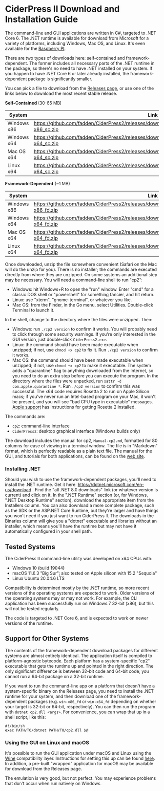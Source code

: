 # CiderPress II Download and Installation Guide #

The command-line and GUI applications are written in C#, targeted to .NET Core 6.  The .NET
runtime is available for download from Microsoft for a variety of platforms, including Windows,
Mac OS, and Linux.  It's even available for the
[Raspberry PI](https://learn.microsoft.com/en-us/dotnet/iot/deployment).

There are two types of downloads here: self-contained and framework-dependent.  The former
includes all necessary parts of the .NET runtime in the package, so there's no need to have .NET
installed on your system.  If you happen to have .NET Core 6 or later already installed, the
framework-dependent package is significantly smaller.

You can pick a file to download from the [Releases page](https://github.com/fadden/ciderpress2/releases),
or use one of the links below to download the most recent stable release.

**Self-Contained** (30-65 MB)

System        | Link
------------- | ----
Windows x86   | https://github.com/fadden/CiderPress2/releases/download/v${VERSION}/cp2_${PKG_VERSION}_win-x86_sc.zip
Windows x64   | https://github.com/fadden/CiderPress2/releases/download/v${VERSION}/cp2_${PKG_VERSION}_win-x64_sc.zip
Mac OS x64    | https://github.com/fadden/CiderPress2/releases/download/v${VERSION}/cp2_${PKG_VERSION}_osx-x64_sc.zip
Linux x64     | https://github.com/fadden/CiderPress2/releases/download/v${VERSION}/cp2_${PKG_VERSION}_linux-x64_sc.zip

**Framework-Dependent** (~1 MB)

System        | Link
------------- | ----
Windows x86   | https://github.com/fadden/CiderPress2/releases/download/v${VERSION}/cp2_${PKG_VERSION}_win-x86_fd.zip
Windows x64   | https://github.com/fadden/CiderPress2/releases/download/v${VERSION}/cp2_${PKG_VERSION}_win-x64_fd.zip
Mac OS x64    | https://github.com/fadden/CiderPress2/releases/download/v${VERSION}/cp2_${PKG_VERSION}_osx-x64_fd.zip
Linux x64     | https://github.com/fadden/CiderPress2/releases/download/v${VERSION}/cp2_${PKG_VERSION}_linux-x64_fd.zip

Once downloaded, unzip the file somewhere convenient (Safari on the Mac will do the unzip
for you).  There is no installer; the commands are executed directly from where they are unzipped.
On some systems an additional step may be necessary.  You will need a command-line shell to
run "cp2":

 - Windows: hit Windows+R to open the "run" window.  Enter "cmd" for a classic DOS shell or
   "powershell" for something fancier, and hit return.
 - Linux: use "xterm", "gnome-terminal", or whatever you like.
 - Mac OS: from the Finder, in the Go menu, select Utilities.  Double-click Terminal to launch it.

In the shell, change to the directory where the files were unzipped.  Then:

 - Windows: run `./cp2 version` to confirm it works.  You will probably need to click through some
   security warnings.  If you're only interested in the GUI version, just double-click
   `CiderPress2.exe`.
 - Linux: the command should have been made executable when unzipped; if not, use `chmod +x cp2`
   to fix it.  Run `./cp2 version` to confirm it works.
 - Mac OS: the command should have been made executable when unzipped; if not, use `chmod +x cp2`
   to make it executable.  The system adds a "quarantine" flag to anything downloaded from the
   Internet, so you need to do an extra step before you can execute the program.  In the directory
   where the files were unpacked, run `xattr -d com.apple.quarantine *`.  Run `./cp2 version`
   to confirm this was successful.  The x64 code requires Rosetta 2 to run on Apple Silicon macs;
   if you've never run an Intel-based program on your Mac, it won't be present, and you will see
   "bad CPU type in executable" messages.  [Apple support](https://support.apple.com/en-us/102527)
   has instructions for getting Rosetta 2 installed.

The commands are:

 - `cp2`: command-line interface
 - `CiderPress2`: desktop graphical interface (Windows builds only)

The download includes the manual for cp2, `Manual-cp2.md`, formatted for 80 columns for ease
of viewing in a terminal window.  The file is in "Markdown" format, which is perfectly readable
as a plain text file.  The manual for the GUI, and tutorials for both applications, can
be found on the [web site](https://ciderpress2.com/).

### Installing .NET ###

Should you wish to use the framework-dependent packages, you'll need to install the .NET runtime.
Get it here: https://dotnet.microsoft.com/en-us/download .  Find the "all .NET 8.0 downloads"
link (or whatever version is current) and click on it.  In the ".NET Runtime" section (or, for
Windows, ".NET Desktop Runtime" section), download the appropriate item from the Installers column.
You can also download a more complete package, such as the SDK or the ASP.NET Core Runtime, but
they're larger and have things you won't need if you just want to run CiderPress II.  The
downloads in the Binaries column will give you a "dotnet" executable and libraries without an
installer, which means you'll have the runtime but may not have it automatically configured in
your shell path.


## Tested Systems ##

The CiderPress II command-line utility was developed on x64 CPUs with:

 - Windows 10 (build 19044)
 - macOS 11.6.3 "Big Sur"; also tested on Apple silicon with 15.2 "Sequoia"
 - Linux Ubuntu 20.04.6 LTS

Compatibility is determined mostly by the .NET runtime, so more recent versions of the operating
systems are expected to work.  Older versions of the operating systems may or may not work.  For
example, the CLI application has been successfully run on Windows 7 32-bit (x86), but this will
not be tested regularly.

The code is targeted to .NET Core 6, and is expected to work on newer versions of the runtime.

## Support for Other Systems ##

The contents of the framework-dependent download packages for different systems are almost
entirely identical.  The application itself is compiled to platform-agnostic bytecode.  Each
platform has a system-specific "cp2" executable that gets the runtime up and pointed in the
right direction.  The only significant difference is between 32-bit code and 64-bit code; you
cannot run a 64-bit package on a 32-bit runtime.

If you want to run the command-line app on a platform that doesn't have a system-specific
binary on the Releases page, you need to install the .NET runtime for your system, and then
download one of the framework-dependent packages (e.g. `win-x86_fd` or `win-x64_fd` depending
on whether your target is 32-bit or 64-bit, respectively).  You can then run the program with
`dotnet cp2.dll <args>`.  For convenience, you can wrap that up in a shell script, like this:

    #!/bin/sh
    exec PATH/TO/dotnet PATH/TO/cp2.dll $@

### Using the GUI on Linux and macOS ###

It's possible to run the GUI application under macOS and Linux using the
[Wine](https://www.winehq.org/) compatibility layer.  Instructions for setting this up can be found
[here](https://github.com/fadden/CiderPress2/blob/main/WineNotes.md).  In addition, a pre-built
"wrapped" application for macOS may be available for download from the Releases page.

The emulation is very good, but not perfect.  You may experience problems that don't occur when
run natively on Windows.
